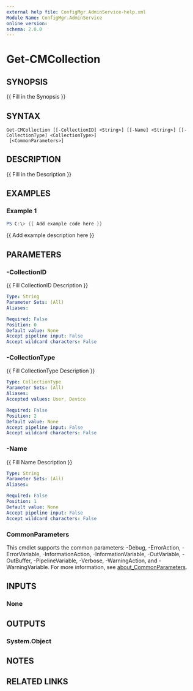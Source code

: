 ```yaml
---
external help file: ConfigMgr.AdminService-help.xml
Module Name: ConfigMgr.AdminService
online version:
schema: 2.0.0
---
```


# Get-CMCollection

## SYNOPSIS
{{ Fill in the Synopsis }}

## SYNTAX

```
Get-CMCollection [[-CollectionID] <String>] [[-Name] <String>] [[-CollectionType] <CollectionType>]
 [<CommonParameters>]
```

## DESCRIPTION
{{ Fill in the Description }}

## EXAMPLES

### Example 1
```powershell
PS C:\> {{ Add example code here }}
```

{{ Add example description here }}

## PARAMETERS

### -CollectionID
{{ Fill CollectionID Description }}

```yaml
Type: String
Parameter Sets: (All)
Aliases:

Required: False
Position: 0
Default value: None
Accept pipeline input: False
Accept wildcard characters: False
```

### -CollectionType
{{ Fill CollectionType Description }}

```yaml
Type: CollectionType
Parameter Sets: (All)
Aliases:
Accepted values: User, Device

Required: False
Position: 2
Default value: None
Accept pipeline input: False
Accept wildcard characters: False
```

### -Name
{{ Fill Name Description }}

```yaml
Type: String
Parameter Sets: (All)
Aliases:

Required: False
Position: 1
Default value: None
Accept pipeline input: False
Accept wildcard characters: False
```

### CommonParameters
This cmdlet supports the common parameters: -Debug, -ErrorAction, -ErrorVariable, -InformationAction, -InformationVariable, -OutVariable, -OutBuffer, -PipelineVariable, -Verbose, -WarningAction, and -WarningVariable. For more information, see [about_CommonParameters](http://go.microsoft.com/fwlink/?LinkID=113216).

## INPUTS

### None

## OUTPUTS

### System.Object
## NOTES

## RELATED LINKS
